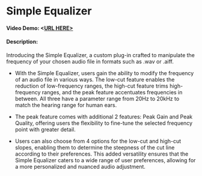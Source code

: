 # Simple Equalizer
#### Video Demo:  <[URL HERE>](https://youtu.be/LbnM76WcvRo?si=VaUFqAcCwEtMaZ6s)
#### Description:
Introducing the Simple Equalizer, a custom plug-in crafted to manipulate the frequency of your chosen audio file in formats such as .wav or .aiff. 

- With the Simple Equalizer, users gain the ability to modify the frequency of an audio file in various ways. The low-cut feature enables the reduction of low-frequency ranges, the high-cut feature trims high-frequency ranges, and the peak feature accentuates frequencies in between. All three have a parameter range from 20Hz to 20kHz to match the hearing range for human ears. 

- The peak feature comes with additional 2 features: Peak Gain and Peak Quality, offering users the flexibility to fine-tune the selected frequency point with greater detail.
 
- Users can also choose from 4 options for the low-cut and high-cut slopes, enabling them to determine the steepness of the cut line according to their preferences. This added versatility ensures that the Simple Equalizer caters to a wide range of user preferences, allowing for a more personalized and nuanced audio adjustment.
 
